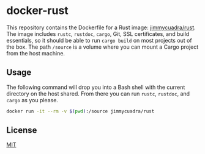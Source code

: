 # docker-rust

This repository contains the Dockerfile for a Rust image: [jimmycuadra/rust](https://registry.hub.docker.com/u/jimmycuadra/rust/). The image includes `rustc`, `rustdoc`, `cargo`, Git, SSL certificates, and build essentials, so it should be able to run `cargo build` on most projects out of the box. The path `/source` is a volume where you can mount a Cargo project from the host machine.

## Usage

The following command will drop you into a Bash shell with the current directory on the host shared. From there you can run `rustc`, `rustdoc`, and `cargo` as you please.

``` bash
docker run -it --rm -v $(pwd):/source jimmycuadra/rust
```

## License

[MIT](http://opensource.org/licenses/MIT)
